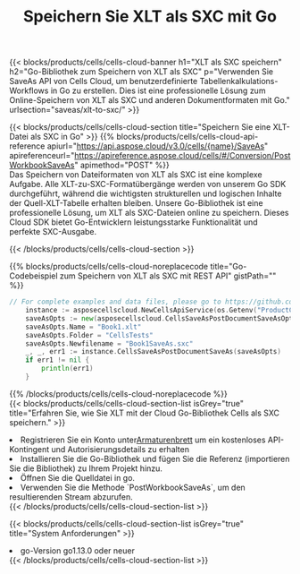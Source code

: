 ﻿---
title:  Speichern Sie XLT als SXC mit Go
description:  Verwendung von Aspose.Cells Cloud SDK für Go zum Speichern von XLT-Formatdateien als SXC-Formatdateien.
kwords: Excel, Save XLT as SXC, REST, Go
howto: How to save XLT as SXC using Aspose.Cells Cloud Go library.
---
{{< blocks/products/cells/cells-cloud-banner h1="XLT als SXC speichern" h2="Go-Bibliothek zum Speichern von XLT als SXC" p="Verwenden Sie SaveAs API von Cells Cloud, um benutzerdefinierte Tabellenkalkulations-Workflows in Go zu erstellen. Dies ist eine professionelle Lösung zum Online-Speichern von XLT als SXC und anderen Dokumentformaten mit Go." urlsection="saveas/xlt-to-sxc/" >}}

{{< blocks/products/cells/cells-cloud-section title="Speichern Sie eine XLT-Datei als SXC in Go" >}}
{{% blocks/products/cells/cells-cloud-api-reference apiurl="https://api.aspose.cloud/v3.0/cells/{name}/SaveAs" apireferenceurl="https://apireference.aspose.cloud/cells/#/Conversion/PostWorkbookSaveAs" apimethod="POST" %}}
<br/>
Das Speichern von Dateiformaten von XLT als SXC ist eine komplexe Aufgabe. Alle XLT-zu-SXC-Formatübergänge werden von unserem Go SDK durchgeführt, während die wichtigsten strukturellen und logischen Inhalte der Quell-XLT-Tabelle erhalten bleiben. Unsere Go-Bibliothek ist eine professionelle Lösung, um XLT als SXC-Dateien online zu speichern. Dieses Cloud SDK bietet Go-Entwicklern leistungsstarke Funktionalität und perfekte SXC-Ausgabe.

{{< /blocks/products/cells/cells-cloud-section >}}

{{% blocks/products/cells/cells-cloud-noreplacecode title="Go-Codebeispiel zum Speichern von XLT als SXC mit REST API" gistPath="" %}}
  
```go
// For complete examples and data files, please go to https://github.com/aspose-cells-cloud/aspose-cells-cloud-go/
    instance := asposecellscloud.NewCellsApiService(os.Getenv("ProductClientId"), os.Getenv("ProductClientSecret"))
    saveAsOpts := new(asposecellscloud.CellsSaveAsPostDocumentSaveAsOpts)
    saveAsOpts.Name = "Book1.xlt"
    saveAsOpts.Folder = "CellsTests"
    saveAsOpts.Newfilename = "Book1SaveAs.sxc"
    _, _, err1 := instance.CellsSaveAsPostDocumentSaveAs(saveAsOpts)
    if err1 != nil {
	    println(err1)
    }
```
  
{{% /blocks/products/cells/cells-cloud-noreplacecode %}}
<br/>
{{< blocks/products/cells/cells-cloud-section-list isGrey="true" title="Erfahren Sie, wie Sie XLT mit der Cloud Go-Bibliothek Cells als SXC speichern." >}}
<li> Registrieren Sie ein Konto unter<a href="https://dashboard.aspose.cloud/">Armaturenbrett</a> um ein kostenloses API-Kontingent und Autorisierungsdetails zu erhalten</li>
<li>Installieren Sie die Go-Bibliothek und fügen Sie die Referenz (importieren Sie die Bibliothek) zu Ihrem Projekt hinzu.</li>
<li>Öffnen Sie die Quelldatei in go.</li>
<li>Verwenden Sie die Methode `PostWorkbookSaveAs`, um den resultierenden Stream abzurufen.</li>
{{< /blocks/products/cells/cells-cloud-section-list >}}

{{< blocks/products/cells/cells-cloud-section-list isGrey="true" title="System Anforderungen" >}}
<li>go-Version go1.13.0 oder neuer</li>
{{< /blocks/products/cells/cells-cloud-section-list >}}
